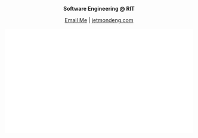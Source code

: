 <div align="center">
  <p><b>Software Engineering @ RIT</b></p>
  <p><a href="mailto:jetmondeng@gmail.com">Email Me</a> | <a href="https://www.jetmondeng.com">jetmondeng.com</a></p>
  <img src="https://github.com/pybash/pybash/blob/main/imgs/signature.png"/>
</div>
